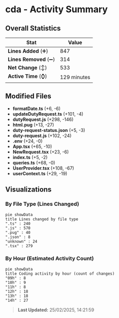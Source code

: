 # cda - Activity Summary 

## Overall Statistics

| Stat                   | Value                                                             |
| ---------------------- | ----------------------------------------------------------------- |
| **Lines Added** (➕)   | 847                                          |
| **Lines Removed** (➖) | 314                                        |
| **Net Change** (↕)    | 533                |
| **Active Time** (⌚)   | 129 minutes |


## Modified Files
- **formatDate.ts** (+6, -6)
- **updateDutyRequest.ts** (+101, -4)
- **dutyRequest.js** (+298, -146)
- **html.pug** (+13, -27)
- **duty-request-status.json** (+5, -3)
- **duty-request.js** (+102, -24)
- **.env** (+24, -0)
- **App.tsx** (+65, -10)
- **NewRequest.tsx** (+23, -6)
- **index.ts** (+5, -2)
- **queries.ts** (+68, -0)
- **UserProvider.tsx** (+108, -67)
- **userContext.ts** (+29, -19)

## Visualizations

### By File Type (Lines Changed)

```mermaid
pie showData
title Lines changed by file type
".ts" : 240
".js" : 570
".pug" : 40
".json" : 8
"unknown" : 24
".tsx" : 279
```

### By Hour (Estimated Activity Count)

```mermaid
pie showData
title Coding activity by hour (count of changes)
"09h" : 8
"10h" : 9
"11h" : 8
"12h" : 18
"13h" : 18
"14h" : 27
```


> **Last Updated:** 25/02/2025, 14:21:59